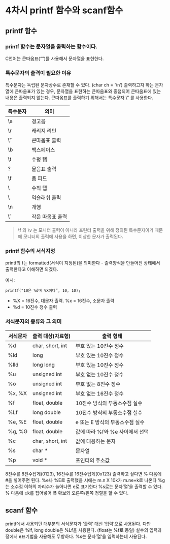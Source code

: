 # 4차시 printf 함수와 scanf함수

## printf 함수

### printf 함수는 문자열을 출력하는 함수이다.
  C언어는 큰따옴표(“”)를 사용해서 문자열을 표현한다.

### 특수문자의 출력이 필요한 이유
특수문자는 독립된 문자상수로 존재할 수 있다. (char ch = ‘\n’) 출력하고자 하는 문자열에 큰따옴표가 있는 경우, 문자열을 표현하는 큰따옴표와 중첩되어 큰따옴표에 있는 내용은 출력되지 않는다. 큰따옴표를 출력하기 위해서는 특수문자 \” 를 사용한다.

| 특수문자 | 의미 |
| --- | --- |
| \a | 경고음 |
| \r | 캐리지 리턴 |
| \” | 큰따옴표 출력 |
| \b | 백스페이스 |
| \t | 수평 탭 |
| \? | 물음표 출력 |
| \f | 폼 피드 |
| \ | 수직 탭 |
| \\ | 역슬래쉬 출력 |
| \n | 개행 |
| \’ | 작은 따옴표 출력 |

>\f 와 \v 는 모니터 출력이 아니라 프린터 출력을 위해 정의된 특수문자이기 때문에 모니터의 출력에 사용을 하면, 이상한 문자가 출력된다.

### printf 함수의 서식지정
printf의 f는 formatted(서식이 지정된)을 의미한다 - 출력양식을 만들어진 상태에서 출력한다고 이해하면 되겠다. 

예시:
 
    printf("10은 %d며 %X이다”, 10, 10);

* %X = 16진수, 대문자 출력. %x = 16진수, 소문자 출력
* %d = 10진수 정수 출력

### 서식문자의 종류와 그 의미
  
| 서식문자 | 출력 대상(자료형) | 출력 형태 |
| --- | --- | --- |
| %d | char, short, int | 부호 있는 10진수 정수 |
| %ld | long | 부호 있는 10진수 정수	|
| %lld | long long | 부호 있는 10진수 정수 |
| %u | unsigned int | 부호 없는 10진수 정수 |
| %o | unsigned int | 부호 없는 8진수 정수 |
| %x, %X | unsigned int | 부호 없는 16진수 정수 |
| %f | float, double | 10진수 방식의 부동소수점 실수 |
| %Lf | long double | 10진수 방식의 부동소수점 실수 |
| %e, %E | float, double | e 또는 E 방식의 부동소수점 실수|
| %g, %G | float, double | 값에 따라 %f와 %e 사이에서 선택 |
| %c | char, short, int | 값에 대응하는 문자 |
| %s | char * | 문자열 |
| %p | void * | 포인터의 주소값 |
  
8진수를 8진수답게(0123), 16진수를 16진수답게(0x123) 출력하고 싶다면 % 다음에 #을 넣어주면 된다.
  %e나 %E로 출력했을 시에는 m.n X 10k가 m.ne+k로 나온다
  %g는 소수점 이하의 자리수가 늘어나면 e로 표기한다
  %s로는 문자’열’을 출력할 수 있다.
  % 다음에 ±k를 집어넣어 폭 확보와 오른쪽/왼쪽 정렬을 할 수 있다.

## scanf 함수
printf에서 사용되던 대부분의 서식문자가 ‘출력’ 대신 ‘입력’으로 사용된다. 다만 double은 %lf, long double은 %Lf을 사용한다. (float는 %f로 동일) 실수의 입력과정에서 e표기법을 사용해도 무방하다. %s는 문자’열’을 입력하는데 사용된다.

